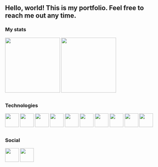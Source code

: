 ## Hello, world! This is my portfolio. Feel free to reach me out any time.

### My stats

<div>
  <img height="180cm" src="https://github-readme-stats.vercel.app/api?username=gabrielperao&theme=cobalt&show_icons=true" />
  <img height="180cm" src="https://github-readme-stats.vercel.app/api/top-langs/?username=gabrielperao&theme=cobalt&layout=compact" />
</div>

##

### Technologies
<div>
  <img height="45cm" src="https://cdn.jsdelivr.net/gh/devicons/devicon/icons/python/python-original-wordmark.svg" />
  <img height="45cm" src="https://cdn.jsdelivr.net/gh/devicons/devicon/icons/cplusplus/cplusplus-original.svg" />
  <img height="45cm" src="https://cdn.jsdelivr.net/gh/devicons/devicon/icons/java/java-original-wordmark.svg" />        
  <img height="45cm" src="https://cdn.jsdelivr.net/gh/devicons/devicon/icons/javascript/javascript-original.svg" />
  <img height="45cm" src="https://cdn.jsdelivr.net/gh/devicons/devicon/icons/react/react-original-wordmark.svg" />
  <img height="45cm" src="https://cdn.jsdelivr.net/gh/devicons/devicon/icons/docker/docker-original-wordmark.svg" />        
  <img height="45cm" src="https://cdn.jsdelivr.net/gh/devicons/devicon/icons/git/git-original.svg" />
  <img height="45cm" src="https://cdn.jsdelivr.net/gh/devicons/devicon/icons/sqlalchemy/sqlalchemy-original-wordmark.svg" />
  <img height="45cm" src="https://cdn.jsdelivr.net/gh/devicons/devicon/icons/postgresql/postgresql-plain-wordmark.svg" />
  <img height="45cm" src="https://cdn.jsdelivr.net/gh/devicons/devicon/icons/flask/flask-original-wordmark.svg" />
          
          
          
          
</div>

##

### Social

<div>
  <a href="mailto:contato.gabrielperao@gmail.com" ><img height="45cm" src="https://img.shields.io/badge/Gmail-D14836?style=for-the-badge&logo=gmail&logoColor=white" /></a>
  <a href="https://www.linkedin.com/in/gabrielperao" ><img height="45cm" src="https://img.shields.io/badge/LinkedIn-0077B5?style=for-the-badge&logo=linkedin&logoColor=white" /></a>
</div>
